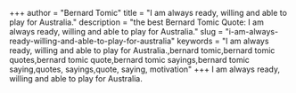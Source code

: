 +++
author = "Bernard Tomic"
title = "I am always ready, willing and able to play for Australia."
description = "the best Bernard Tomic Quote: I am always ready, willing and able to play for Australia."
slug = "i-am-always-ready-willing-and-able-to-play-for-australia"
keywords = "I am always ready, willing and able to play for Australia.,bernard tomic,bernard tomic quotes,bernard tomic quote,bernard tomic sayings,bernard tomic saying,quotes, sayings,quote, saying, motivation"
+++
I am always ready, willing and able to play for Australia.
